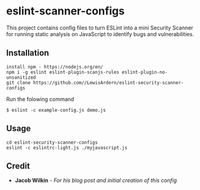 # eslint-scanner-configs
This project contains config files to turn ESLint into a mini Security Scanner for running static analysis on JavaScript to identify bugs and vulnerabilities.

## Installation
```
install npm - https://nodejs.org/en/
npm i -g eslint eslint-plugin-scanjs-rules eslint-plugin-no-unsanitized 
git clone https://github.com//LewisArdern/eslint-security-scanner-configs
```
Run the folowing command 
```
$ eslint -c example-config.js demo.js
```

## Usage 
```
cd eslint-security-scanner-configs
eslint -c eslintrc-light.js ./myjavascript.js
```


## Credit
* **Jacob Wilkin** - *For his blog post and initial creation of this config*

